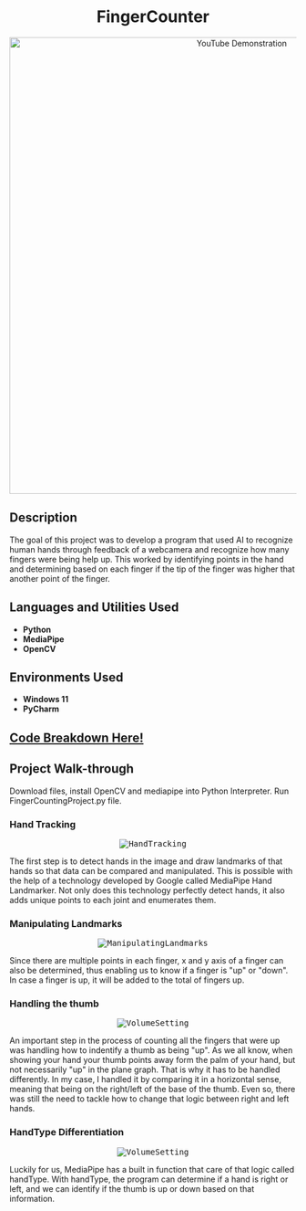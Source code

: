 
<h1 align="center">FingerCounter</h1>

<p align="center">
  <a href="https://www.youtube.com/watch?v=h8sp7vFeV7c"><img src="https://i.imgur.com/h7dbXn8.gif" alt="YouTube Demonstration" width="800"></a>
</p>

<h2>Description</h2>

<p>The goal of this project was to develop a program that used AI to recognize human hands through feedback of a webcamera and recognize how many fingers were being help up. This worked by identifying points in the hand and determining based on each finger if the tip of the finger was higher that another point of the finger.</p>

<h2>Languages and Utilities Used</h2>

<ul>
  <li><b>Python</b></li>
  <li><b>MediaPipe</b></li>
  <li><b>OpenCV</b></li>
</ul>

<h2>Environments Used</h2>

<ul>
  <li><b>Windows 11</b></li>
  <li><b>PyCharm</b></li>
</ul>

<h2>
<a href="https://github.com/pedromussi1/FingerCounter/blob/main/READCODE.md">Code Breakdown Here!</a>
</h2>

<h2>Project Walk-through</h2>

<p>Download files, install OpenCV and mediapipe into Python Interpreter. Run FingerCountingProject.py file.</p>

<h3>Hand Tracking</h3>

<p align="center">
  <kbd><img src="https://ai.google.dev/static/edge/mediapipe/images/solutions/hand-landmarks.png" alt="HandTracking"></kbd>
</p>

<p>The first step is to detect hands in the image and draw landmarks of that hands so that data can be compared and manipulated. This is possible with the help of a technology developed by Google called MediaPipe Hand Landmarker. Not only does this technology perfectly detect hands, it also adds unique points to each joint and enumerates them.  </p>

<h3>Manipulating Landmarks</h3>

<p align="center">
  <kbd><img src="https://i.imgur.com/qBrfm5J.png" alt="ManipulatingLandmarks"></kbd>
</p>

<p>Since there are multiple points in each finger, x and y axis of a finger can also be determined, thus enabling us to know if a finger is "up" or "down". In case a finger is up, it will be added to the total of fingers up.</p>

<h3>Handling the thumb</h3>

<p align="center">
  <kbd><img src="https://i.imgur.com/eF7KLZT.png" alt="VolumeSetting"></kbd>
</p>

<p>An important step in the process of counting all the fingers that were up was handling how to indentify a thumb as being "up". As we all know, when showing your hand your thumb points away form the palm of your hand, but not necessarily "up" in the plane graph. That is why it has to be handled differently. In my case, I handled it by comparing it in a horizontal sense, meaning that being on the right/left of the base of the thumb. Even so, there was still the need to tackle how to change that logic between right and left hands.</p>

<h3>HandType Differentiation</h3>

<p align="center">
  <kbd><img src="https://i.imgur.com/8RXf0z4.png" alt="VolumeSetting"></kbd>
</p>

<p>Luckily for us, MediaPipe has a built in function that care of that logic called handType. With handType, the program can determine if a hand is right or left, and we can identify if the thumb is up or down based on that information.</p>


